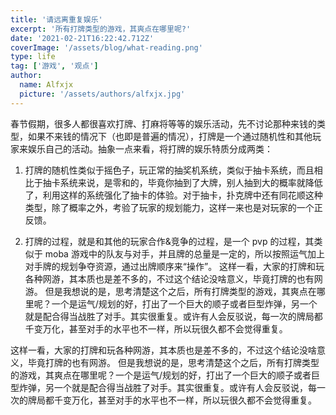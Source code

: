 ```yaml
---
title: '请远离重复娱乐'
excerpt: '所有打牌类型的游戏，其爽点在哪里呢?'
date: '2021-02-21T16:22:42.712Z'
coverImage: '/assets/blog/what-reading.png'
type: life
tag: ['游戏', '观点']
author:
  name: Alfxjx
  picture: '/assets/authors/alfxjx.jpg'
---
```


春节假期，很多人都很喜欢打牌、打麻将等等的娱乐活动，先不讨论那种来钱的类型，如果不来钱的情况下（也即是普遍的情况），打牌是一个通过随机性和其他玩家来娱乐自己的活动。抽象一点来看，将打牌的娱乐特质分成两类：

1. 打牌的随机性类似于摇色子，玩正常的抽奖机系统，类似于抽卡系统，而且相比于抽卡系统来说，是零和的，毕竟你抽到了大牌，别人抽到大的概率就降低了，利用这样的系统强化了抽卡的体验。对于抽卡，扑克牌中还有同花顺这种类型，除了概率之外，考验了玩家的规划能力，这样一来也是对玩家的一个正反馈。

2. 打牌的过程，就是和其他的玩家合作&竞争的过程，是一个 pvp 的过程，其类似于 moba 游戏中的队友与对手，并且牌的总量是一定的，所以按照运气加上对手牌的规划争夺资源，通过出牌顺序来“操作”。
   这样一看，大家的打牌和玩各种网游，其本质也是差不多的，不过这个结论没啥意义，毕竟打牌的也有网游。
   但是我想说的是，思考清楚这个之后，所有打牌类型的游戏，其爽点在哪里呢？一个是运气/规划的好，打出了一个巨大的顺子或者巨型炸弹，另一个就是配合得当战胜了对手。其实很重复。或许有人会反驳说，每一次的牌局都千变万化，甚至对手的水平也不一样，所以玩很久都不会觉得重复。

这样一看，大家的打牌和玩各种网游，其本质也是差不多的，不过这个结论没啥意义，毕竟打牌的也有网游。
但是我想说的是，思考清楚这个之后，所有打牌类型的游戏，其爽点在哪里呢？一个是运气/规划的好，打出了一个巨大的顺子或者巨型炸弹，另一个就是配合得当战胜了对手。其实很重复。或许有人会反驳说，每一次的牌局都千变万化，甚至对手的水平也不一样，所以玩很久都不会觉得重复。
